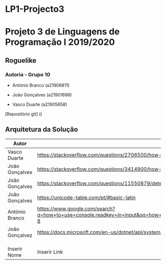 # LP1-Projecto3
# Projeto 3 de Linguagens de Programação I 2019/2020

##  Roguelike

### Autoria - Grupo 10

- António Branco (a21906811)

- João Gonçalves (a21901696)

- Vasco Duarte (a21905658)

 [Repositório git] ()

## Arquitetura da Solução

|Autor|Referência||
| - | - | - |
|Vasco Duarte| https://stackoverflow.com/questions/2706500/how-do-i-generate-a-random-int-number
|João Gonçalves|https://stackoverflow.com/questions/3414900/how-to-get-a-char-from-an-ascii-character-code-in-c-sharp|
|João Gonçalves| https://stackoverflow.com/questions/11550879/detecting-key-presses-in-console
|João Gonçalves|https://unicode-table.com/pt/#basic-latin
|António Branco|https://www.google.com/search?q=how+to+use+console.readkey+in+input&oq=how+to+use+console.readkey+in+input&aqs=chrome..69i57.8223j0j7&sourceid=chrome&ie=UTF-8|
|João Gonçalvez|https://docs.microsoft.com/en-us/dotnet/api/system.console.readkey?view=netcore-3.1|
|||
|||
|||
|Inserir Nome| Inserir Link
